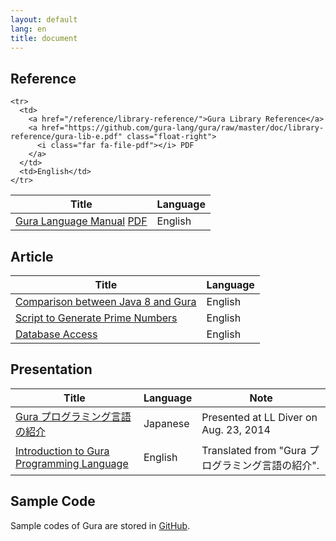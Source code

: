 ```yaml
---
layout: default
lang: en
title: document
---
```

<!-- ----------------------------------------------------------------------- -->

<h2><i class="fas fa-book-open mr-2" style="width: 1.5em"></i>Reference<a name="reference"></a></h2>

<table class="table">
  <thead class="thead-light">
	<tr><th>Title</th><th>Language</th></tr>
  </thead>

  <tbody>
	<tr>
	  <td>
		<a href="/reference/language-manual/">Gura Language Manual</a>
		<a href="https://github.com/gura-lang/gura/raw/master/doc/language-manual/gura-lang-e.pdf" class="float-right">
		  <i class="far fa-file-pdf"></i> PDF
		</a>
	  </td>
	  <td>English</td>
	</tr>

	<tr>
	  <td>
		<a href="/reference/library-reference/">Gura Library Reference</a>
		<a href="https://github.com/gura-lang/gura/raw/master/doc/library-reference/gura-lib-e.pdf" class="float-right">
		  <i class="far fa-file-pdf"></i> PDF
		</a>
	  </td>
	  <td>English</td>
	</tr>
  </tbody>
</table>


<!-- ----------------------------------------------------------------------- -->
<h2><i class="fas fa-file-alt mr-2" style="width: 1.5em"></i>Article<a name="article"></a></h2>

<table class="table">
<thead class="thead-light">
<tr><th>Title</th><th>Language</th></tr>
</thead>

<tbody>
<tr>
<td><a href="/article/Comparison-between-Java8-and-Gura/">Comparison between Java 8 and Gura</a></td>
<td>English</td>
</tr>

<tr>
<td><a href="/article/Script-to-Generate-Prime-Numbers/">Script to Generate Prime Numbers</a></td>
<td>English</td>
</tr>

<tr>
<td><a href="/article/Database-Access/">Database Access</a></td>
<td>English</td>
</tr>
</tbody>

</table>


<!-- ----------------------------------------------------------------------- -->
<h2><i class="fas fa-chalkboard-teacher mr-2" style="width: 1.5em"></i>Presentation<a name="presentation"></a></h2>

<table class="table">
<thead class="thead-light">
<tr><th>Title</th><th>Language</th><th>Note</th></tr>
</thead>

<tbody>
<tr><td>
<a href="http://www.slideshare.net/ypsitau/gura-introduction-37974595">
Gura プログラミング言語の紹介
</a></td>
<td>Japanese</td><td>Presented at LL Diver on Aug. 23, 2014</td></tr>

<tr><td>
<a href="http://www.slideshare.net/ypsitau/gura-introductione">
Introduction to Gura Programming Language
</a></td>
<td>English</td><td>Translated from "Gura プログラミング言語の紹介".</td></tr>
</tbody>

</table>


<!-- ----------------------------------------------------------------------- -->
<h2><i class="fas fa-code mr-2" style="width: 1.5em"></i>Sample Code<a name="sample-code"></a></h2>

<p>Sample codes of Gura are stored in
  <a href="https://github.com/gura-lang/gura/tree/master/sample"
	 onClick="ga('send', 'event', 'repository', 'click', '/gura-lang/gura/tree/master/sample');"><i class="fab fa-github mr-1"></i>GitHub</a>.
</p>
